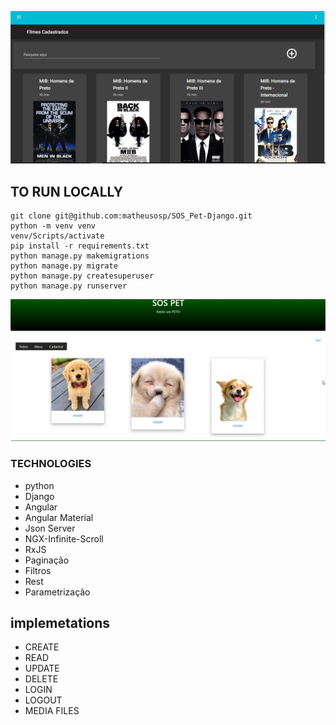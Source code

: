 ![Foo](https://raw.githubusercontent.com/matheusosp/angular-Cinema/main/Cinema%20management%20.jpg)


## TO RUN LOCALLY

```
git clone git@github.com:matheusosp/SOS_Pet-Django.git
python -m venv venv
venv/Scripts/activate
pip install -r requirements.txt 
python manage.py makemigrations
python manage.py migrate 
python manage.py createsuperuser
python manage.py runserver
```

![Foo](https://raw.githubusercontent.com/matheusosp/SOS_Pet-Django/main/SOS%20PET.jpg)

### TECHNOLOGIES
- python
- Django
- Angular 
- Angular Material
- Json Server
- NGX-Infinite-Scroll
- RxJS 
- Paginação 
- Filtros 
- Rest 
- Parametrização

## implemetations

- CREATE
- READ
- UPDATE
- DELETE
- LOGIN
- LOGOUT
- MEDIA FILES
